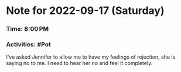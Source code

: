 # Note for 2022-09-17 (Saturday)
### Time: 8:00 PM
### Activities: #Pot

I’ve asked Jennifer to allow me to have my feelings of rejection, she is saying no to me. I need to hear her no and feel it completely.
